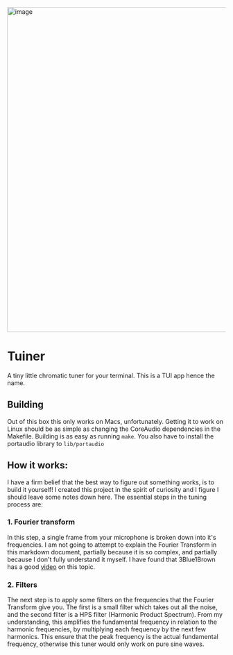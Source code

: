 <img width="749" alt="image" src="https://github.com/TheStressTest/tuiner/assets/73505616/6c1b0548-5845-4c73-a3f7-b7d49c1d3ef7">

# Tuiner
A tiny little chromatic tuner for your terminal. This is a TUI app hence the
name.

## Building
Out of this box this only works on Macs, unfortunately. Getting it to work on
Linux should be as simple as changing the CoreAudio dependencies in the
Makefile. Building is as easy as running `make`. You also have to install the portaudio library to `lib/portaudio`

## How it works:
I have a firm belief that the best way to figure out something works, is to
build it yourself! I created this project in the spirit of curiosity and I figure I should leave some notes down here. The essential steps in the tuning process are:
### 1. Fourier transform
In this step, a single frame from your microphone is broken down into it's
frequencies. I am not going to attempt to explain the Fourier Transform in
this markdown document, partially because it is so complex, and partially
because I don't fully understand it myself. I have found that 3Blue1Brown
has a good [video](https://youtu.be/spUNpyF58BY?si=44HEBBy-mjjqWFGb) on this topic.
### 2. Filters
The next step is to apply some filters on the frequencies that the Fourier
Transform give you. The first is a small filter which takes out all the
noise, and the second filter is a HPS filter (Harmonic Product Spectrum).
From my understanding, this amplifies the fundamental frequency in relation
to the harmonic frequencies, by multiplying each frequency by the next few
harmonics. This ensure that the peak frequency is the actual fundamental
frequency, otherwise this tuner would only work on pure sine waves.

